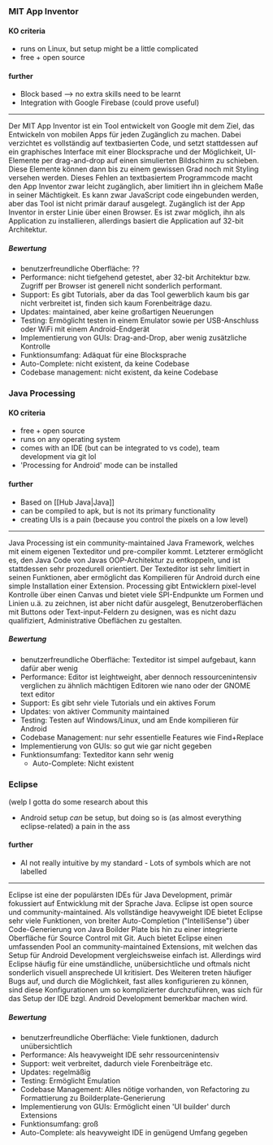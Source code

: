 ### MIT App Inventor
#### KO criteria
- runs on Linux, but setup might be a little complicated
- free + open source
#### further
- Block based --> no extra skills need to be learnt
- Integration with Google Firebase (could prove useful)

---
Der MIT App Inventor ist ein Tool entwickelt von Google mit dem Ziel, das Entwickeln von mobilen Apps für jeden Zugänglich zu machen. Dabei verzichtet es vollständig auf textbasierten Code, und setzt stattdessen auf ein graphisches Interface mit einer Blocksprache und der Möglichkeit, UI-Elemente per drag-and-drop auf einen simulierten Bildschirm zu schieben. Diese Elemente können dann bis zu einem gewissen Grad noch mit Styling versehen werden.
Dieses Fehlen an textbasiertem Programmcode macht den App Inventor zwar leicht zugänglich, aber limitiert ihn in gleichem Maße in seiner Mächtigkeit. Es kann zwar JavaScript code eingebunden werden, aber das Tool ist nicht primär darauf ausgelegt.
Zugänglich ist der App Inventor in erster Linie über einen Browser. Es ist zwar möglich, ihn als Application zu installieren, allerdings basiert die Application auf 32-bit Architektur.

##### Bewertung
- benutzerfreundliche Oberfläche: ?? 
- Performance: nicht tiefgehend getestet, aber 32-bit Architektur bzw. Zugriff per Browser ist generell nicht sonderlich performant.
- Support: Es gibt Tutorials, aber da das Tool gewerblich kaum bis gar nicht verbreitet ist, finden sich kaum Forenbeiträge dazu.
- Updates: maintained, aber keine großartigen Neuerungen
- Testing: Ermöglicht testen in einem Emulator sowie per USB-Anschluss oder WiFi mit einem Android-Endgerät
- Implementierung von GUIs: Drag-and-Drop, aber wenig zusätzliche Kontrolle
- Funktionsumfang: Adäquat für eine Blocksprache
- Auto-Complete: nicht existent, da keine Codebase
- Codebase management: nicht existent, da keine Codebase

### Java Processing
#### KO criteria
- free + open source
- runs on any operating system
- comes with an IDE (but can be integrated to vs code), team development via git lol
- 'Processing for Android' mode can be installed

#### further
- Based on [[Hub Java|Java]]
- can be compiled to apk, but is not its primary functionality
- creating UIs is a pain (because you control the pixels on a low level)

---
Java Processing ist ein community-maintained Java Framework, welches mit einem eigenen Texteditor und pre-compiler kommt. Letzterer ermöglicht es, den Java Code von Javas OOP-Architektur zu entkoppeln, und ist stattdessen sehr prozedurell orientiert. Der Texteditor ist sehr limitiert in seinen Funktionen, aber ermöglicht das Kompilieren für Android durch eine simple Installation einer Extension.
Processing gibt Entwicklern pixel-level Kontrolle über einen Canvas und bietet viele SPI-Endpunkte um Formen und Linien u.ä. zu zeichnen, ist aber nicht dafür ausgelegt, Benutzeroberflächen mit Buttons oder Text-input-Feldern zu designen, was es nicht dazu qualifiziert, Administrative Obeflächen zu gestalten.

##### Bewertung
- benutzerfreundliche Oberfläche: Texteditor ist simpel aufgebaut, kann dafür aber wenig
- Performance: Editor ist leightweight, aber dennoch ressourcenintensiv verglichen zu ähnlich mächtigen Editoren wie nano oder der GNOME text editor
- Support: Es gibt sehr viele Tutorials und ein aktives Forum
- Updates: von aktiver Community maintained
- Testing: Testen auf Windows/Linux, und am Ende kompilieren für Android
- Codebase Management: nur sehr essentielle Features wie Find+Replace
- Implementierung von GUIs: so gut wie gar nicht gegeben
- Funktionsumfang: Texteditor kann sehr wenig
	- Auto-Complete: Nicht existent

### Eclipse
(welp I gotta do some research about this
- Android setup _can_ be setup, but doing so is (as almost everything eclipse-related) a pain in the ass

#### further
- AI not really intuitive by my standard - Lots of symbols which are not labelled

---
Eclipse ist eine der populärsten IDEs für Java Development, primär fokussiert auf Entwicklung mit der Sprache Java. Eclipse ist open source und community-maintained. Als vollständige heavyweight IDE bietet Eclipse sehr viele Funktionen, von breiter Auto-Completion ("IntelliSense") über Code-Generierung von Java Boilder Plate bis hin zu einer integrierte Oberfläche für Source Control mit Git. Auch bietet Eclipse einen umfassenden Pool an community-maintained Extensions, mit welchen das Setup für Android Development vergleichsweise einfach ist.
Allerdings wird Eclipse häufig für eine umständliche, unübersichtliche und oftmals nicht sonderlich visuell ansprechede UI kritisiert. Des Weiteren treten häufiger Bugs auf, und durch die Möglichkeit, fast alles konfigurieren zu können, sind diese Konfigurationen um so komplizierter durchzuführen, was sich für das Setup der IDE bzgl. Android Development bemerkbar machen wird.
##### Bewertung
- benutzerfreundliche Oberfläche: Viele funktionen, dadurch unübersichtlich
- Performance: Als heavyweight IDE sehr ressourcenintensiv
- Support: weit verbreitet, dadurch viele Forenbeiträge etc.
- Updates: regelmäßig
- Testing: Ermöglicht Emulation
- Codebase Management: Alles nötige vorhanden, von Refactoring zu Formattierung zu Boilderplate-Generierung
- Implementierung von GUIs: Ermöglicht einen 'UI builder' durch Extensions
- Funktionsumfang: groß
- Auto-Complete: als heavyweight IDE in genügend Umfang gegeben
